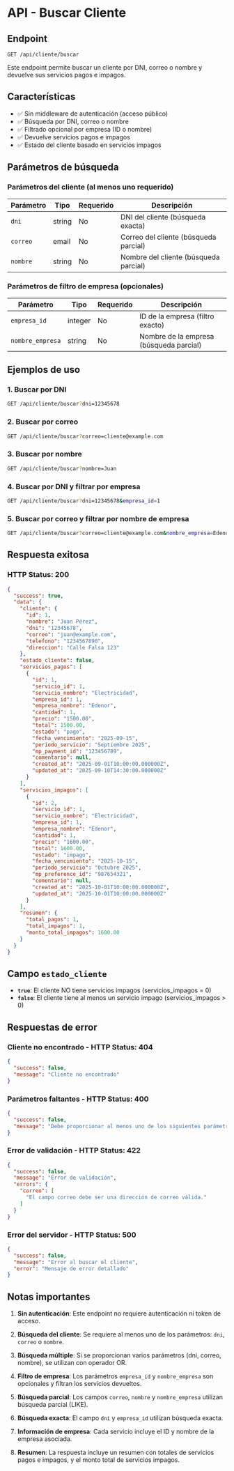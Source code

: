 # API - Buscar Cliente

## Endpoint
```
GET /api/cliente/buscar
```

Este endpoint permite buscar un cliente por DNI, correo o nombre y devuelve sus servicios pagos e impagos.

## Características
- ✅ Sin middleware de autenticación (acceso público)
- ✅ Búsqueda por DNI, correo o nombre
- ✅ Filtrado opcional por empresa (ID o nombre)
- ✅ Devuelve servicios pagos e impagos
- ✅ Estado del cliente basado en servicios impagos

## Parámetros de búsqueda

### Parámetros del cliente (al menos uno requerido)
| Parámetro | Tipo   | Requerido | Descripción |
|-----------|--------|-----------|-------------|
| `dni`     | string | No        | DNI del cliente (búsqueda exacta) |
| `correo`  | email  | No        | Correo del cliente (búsqueda parcial) |
| `nombre`  | string | No        | Nombre del cliente (búsqueda parcial) |

### Parámetros de filtro de empresa (opcionales)
| Parámetro        | Tipo    | Requerido | Descripción |
|------------------|---------|-----------|-------------|
| `empresa_id`     | integer | No        | ID de la empresa (filtro exacto) |
| `nombre_empresa` | string  | No        | Nombre de la empresa (búsqueda parcial) |

## Ejemplos de uso

### 1. Buscar por DNI
```bash
GET /api/cliente/buscar?dni=12345678
```

### 2. Buscar por correo
```bash
GET /api/cliente/buscar?correo=cliente@example.com
```

### 3. Buscar por nombre
```bash
GET /api/cliente/buscar?nombre=Juan
```

### 4. Buscar por DNI y filtrar por empresa
```bash
GET /api/cliente/buscar?dni=12345678&empresa_id=1
```

### 5. Buscar por correo y filtrar por nombre de empresa
```bash
GET /api/cliente/buscar?correo=cliente@example.com&nombre_empresa=Edenor
```

## Respuesta exitosa

### HTTP Status: 200
```json
{
  "success": true,
  "data": {
    "cliente": {
      "id": 1,
      "nombre": "Juan Pérez",
      "dni": "12345678",
      "correo": "juan@example.com",
      "telefono": "1234567890",
      "direccion": "Calle Falsa 123"
    },
    "estado_cliente": false,
    "servicios_pagos": [
      {
        "id": 1,
        "servicio_id": 1,
        "servicio_nombre": "Electricidad",
        "empresa_id": 1,
        "empresa_nombre": "Edenor",
        "cantidad": 1,
        "precio": "1500.00",
        "total": 1500.00,
        "estado": "pago",
        "fecha_vencimiento": "2025-09-15",
        "periodo_servicio": "Septiembre 2025",
        "mp_payment_id": "123456789",
        "comentario": null,
        "created_at": "2025-09-01T10:00:00.000000Z",
        "updated_at": "2025-09-10T14:30:00.000000Z"
      }
    ],
    "servicios_impagos": [
      {
        "id": 2,
        "servicio_id": 1,
        "servicio_nombre": "Electricidad",
        "empresa_id": 1,
        "empresa_nombre": "Edenor",
        "cantidad": 1,
        "precio": "1600.00",
        "total": 1600.00,
        "estado": "impago",
        "fecha_vencimiento": "2025-10-15",
        "periodo_servicio": "Octubre 2025",
        "mp_preference_id": "987654321",
        "comentario": null,
        "created_at": "2025-10-01T10:00:00.000000Z",
        "updated_at": "2025-10-01T10:00:00.000000Z"
      }
    ],
    "resumen": {
      "total_pagos": 1,
      "total_impagos": 1,
      "monto_total_impagos": 1600.00
    }
  }
}
```

## Campo `estado_cliente`
- **`true`**: El cliente NO tiene servicios impagos (servicios_impagos = 0)
- **`false`**: El cliente tiene al menos un servicio impago (servicios_impagos > 0)

## Respuestas de error

### Cliente no encontrado - HTTP Status: 404
```json
{
  "success": false,
  "message": "Cliente no encontrado"
}
```

### Parámetros faltantes - HTTP Status: 400
```json
{
  "success": false,
  "message": "Debe proporcionar al menos uno de los siguientes parámetros: dni, correo o nombre"
}
```

### Error de validación - HTTP Status: 422
```json
{
  "success": false,
  "message": "Error de validación",
  "errors": {
    "correo": [
      "El campo correo debe ser una dirección de correo válida."
    ]
  }
}
```

### Error del servidor - HTTP Status: 500
```json
{
  "success": false,
  "message": "Error al buscar el cliente",
  "error": "Mensaje de error detallado"
}
```

## Notas importantes

1. **Sin autenticación**: Este endpoint no requiere autenticación ni token de acceso.

2. **Búsqueda del cliente**: Se requiere al menos uno de los parámetros: `dni`, `correo` o `nombre`.

3. **Búsqueda múltiple**: Si se proporcionan varios parámetros (dni, correo, nombre), se utilizan con operador OR.

4. **Filtro de empresa**: Los parámetros `empresa_id` y `nombre_empresa` son opcionales y filtran los servicios devueltos.

5. **Búsqueda parcial**: Los campos `correo`, `nombre` y `nombre_empresa` utilizan búsqueda parcial (LIKE).

6. **Búsqueda exacta**: El campo `dni` y `empresa_id` utilizan búsqueda exacta.

7. **Información de empresa**: Cada servicio incluye el ID y nombre de la empresa asociada.

8. **Resumen**: La respuesta incluye un resumen con totales de servicios pagos e impagos, y el monto total de servicios impagos.
